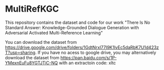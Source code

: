 # MultiRefKGC

This repository contains the dataset and code for our work "There Is No Standard Answer: Knowledge-Grounded Dialogue Generation
with Adversarial Activated Multi-Reference Learning"

You can download the dataset from https://drive.google.com/drive/folders/1GdtNrxI77I9K1lvEc5daRbK7U1d423zT?usp=sharing. If you have no acess to google drive, you may alternatively download the dataset from https://pan.baidu.com/s/1P-YMexnEuFu8YGTJTiC-NQ with an extractoin code: xltc


